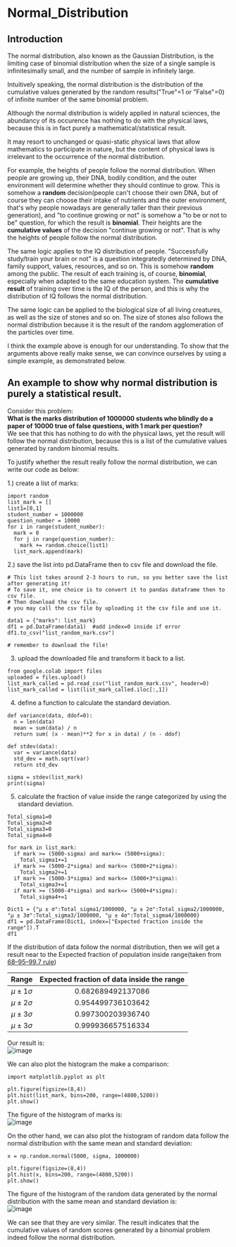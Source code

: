 # Normal_Distribution

## Introduction

The normal distribution, also known as the Gaussian Distribution, is the limiting case of binomial distribution when the size of a single sample is infinitesimally small, and the number of sample in infinitely large. 

Intuitively speaking, the normal distribution is the distribution of the cumulative values generated by the random results("True"=1 or "False"=0) of infinite number of the same binomial problem.

Although the normal distribution is widely applied in natural sciences, the abundancy of its occurence has nothing to do with the physical laws, because this is in fact purely a mathematical/statistical result. 

It may resort to unchanged or quasi-static physical laws that allow mathematics to participate in nature, but the content of physical laws is irrelevant to the occurrence of the normal distribution.

For example, the heights of people follow the normal distribution. When people are growing up, their DNA, bodily condition, and the outer environment will determine whether they should continue to grow. This is somehow a **random** decision(people can't choose their own DNA, but of course they can choose their intake of nutrients and the outer environment, that's why people nowadays are generally taller than their previous generation), and "to continue growing or not" is somehow a "to be or not to be" question, for which the result is **binomial**. Their heights are the **cumulative values** of the decision "continue growing or not". That is why the heights of people follow the normal distribution.

The same logic applies to the IQ distribution of people. "Successfully study/train your brain or not" is a question integratedly determined by DNA, family support, values, resources, and so on. This is somehow **random** among the public. The result of each training is, of course, **binomial**, especially when adapted to the same education system. The **cumulative result** of training over time is the IQ of the person, and this is why the distribution of IQ follows the normal distribution.

The same logic can be applied to the biological size of all living creatures, as well as the size of stones and so on. The size of stones also follows the normal distribution because it is the result of the random agglomeration of the particles over time.

I think the example above is enough for our understanding. To show that the arguments above really make sense, we can convince ourselves by using a simple example, as demonstrated below.

## An example to show why normal distribution is purely a statistical result.
Consider this problem: <br>
**What is the marks distribution of 1000000 students who blindly do a paper of 10000 true of false questions, with 1 mark per question?** <br>
We see that this has nothing to do with the physical laws, yet the result will follow the normal distribution, because this is a list of the cumulative values generated by random binomial results.

To justify whether the result really follow the normal distribution, we can write our code as below:<br>

1.) create a list of marks:
```
import random
list_mark = []
list1=[0,1]
student_number = 1000000
question_number = 10000
for i in range(student_number):
  mark = 0
  for j in range(question_number): 
    mark += random.choice(list1) 
  list_mark.append(mark)
```

2.) save the list into pd.DataFrame then to csv file and download the file.
```
# This list takes around 2-3 hours to run, so you better save the list after generating it!
# To save it, one choice is to convert it to pandas dataframe then to csv file.
# Then download the csv file.
# you may call the csv file by uploading it the csv file and use it.  

data1 = {"marks": list_mark}
df1 = pd.DataFrame(data1)  #add index=0 inside if error
df1.to_csv("list_random_mark.csv")

# remember to download the file!
```

3. upload the downloaded file and transform it back to a list.
```
from google.colab import files
uploaded = files.upload()
list_mark_called = pd.read_csv("list_random_mark.csv", header=0) 
list_mark_called = list(list_mark_called.iloc[:,1])
```

4. define a function to calculate the standard deviation.
```
def variance(data, ddof=0):
  n = len(data)
  mean = sum(data) / n
  return sum( (x - mean)**2 for x in data) / (n - ddof)

def stdev(data):
  var = variance(data)
  std_dev = math.sqrt(var)
  return std_dev

sigma = stdev(list_mark)
print(sigma)
```

5. calculate the fraction of value inside the range categorized by using the standard deviation.
```
Total_sigma1=0
Total_sigma2=0
Total_sigma3=0
Total_sigma4=0

for mark in list_mark:
  if mark >= (5000-sigma) and mark<= (5000+sigma):
    Total_sigma1+=1
  if mark >= (5000-2*sigma) and mark<= (5000+2*sigma):
    Total_sigma2+=1
  if mark >= (5000-3*sigma) and mark<= (5000+3*sigma):
    Total_sigma3+=1
  if mark >= (5000-4*sigma) and mark<= (5000+4*sigma):
    Total_sigma4+=1

Dict1 = {"μ ± σ":Total_sigma1/1000000, "μ ± 2σ":Total_sigma2/1000000, "μ ± 3σ":Total_sigma3/1000000, "μ ± 4σ":Total_sigma4/1000000}
df1 = pd.DataFrame(Dict1, index=["Expected fraction inside the range"]).T
df1
```
If the distribution of data follow the normal distribution, then we will get a result near to the Expected fraction of
population inside range(taken from [68–95–99.7 rule](https://en.wikipedia.org/wiki/68%E2%80%9395%E2%80%9399.7_rule))

|        Range        |   Expected fraction of data inside the range   |  
|        :---:        |                      :---:                     |        
| $\mu \pm 1 \sigma$  |                0.682689492137086               |       
| $\mu \pm 2 \sigma$  |                0.954499736103642               |        
| $\mu \pm 3 \sigma$  |                0.997300203936740               |
| $\mu \pm 3 \sigma$  |                0.999936657516334               |

Our result is:<br>
![image](https://user-images.githubusercontent.com/108325848/185755522-48f6df9d-bc3f-4844-a420-74bfe2f20747.png)

We can also plot the histogram the make a comparison:
```
import matplotlib.pyplot as plt

plt.figure(figsize=(8,4))
plt.hist(list_mark, bins=200, range=(4800,5200))
plt.show() 
```
The figure of the histogram of marks is:<br>
![image](https://user-images.githubusercontent.com/108325848/185757954-92e70406-7165-437f-9913-806d1e9681ba.png)

On the other hand, we can also plot the histogram of random data follow the normal distribution with the same mean and standard deviation:
```
x = np.random.normal(5000, sigma, 1000000)

plt.figure(figsize=(8,4))
plt.hist(x, bins=200, range=(4800,5200))
plt.show() 
```
The figure of the histogram of the random data generated by the normal distribution with the same mean and standard deviation is:<br>
![image](https://user-images.githubusercontent.com/108325848/185758120-dc9e76ac-d630-434a-8246-a4eaa5f7d5b0.png)

We can see that they are very similar.
The result indicates that the cumulative values of random scores generated by a binomial problem indeed follow the normal distribution. 

